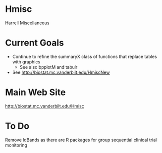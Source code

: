 Hmisc
=====

Harrell Miscellaneous

Current Goals
=============
* Continue to refine the summaryX class of functions that replace tables with graphics
   * See also bpplotM and tabulr
* See http://biostat.mc.vanderbilt.edu/HmiscNew

Main Web Site
=============
http://biostat.mc.vanderbilt.edu/Hmisc

To Do
=====
Remove ldBands as there are R packages for group sequential clinical trial monitoring
